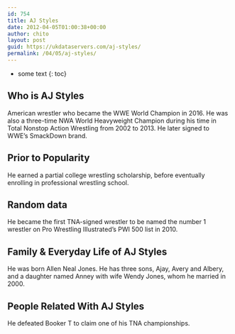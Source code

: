 ```yaml
---
id: 754
title: AJ Styles
date: 2012-04-05T01:00:38+00:00
author: chito
layout: post
guid: https://ukdataservers.com/aj-styles/
permalink: /04/05/aj-styles/
---
```


* some text
{: toc}


## Who is  AJ Styles
                  
                  
                  
American wrestler who became the WWE World Champion in 2016. He was also a three-time NWA World Heavyweight Champion during his time in Total Nonstop Action Wrestling from 2002 to 2013. He later signed to WWE&#8217;s SmackDown brand.
                  
                
                
                
## Prior to Popularity 
                  
                  
                  
He earned a partial college wrestling scholarship, before eventually enrolling in professional wrestling school.
                  
                
                
                
## Random data 
                  
                  
                  
He became the first TNA-signed wrestler to be named the number 1 wrestler on Pro Wrestling Illustrated&#8217;s PWI 500 list in 2010.
                  
                
                
                
## Family & Everyday Life of AJ Styles
                  
                  
                  
He was born Allen Neal Jones. He has three sons, Ajay, Avery and Albery, and a daughter named Anney with wife Wendy Jones, whom he married in 2000.
                  
                
                
                
## People Related With  AJ Styles
                  
                  
                  
He defeated Booker T to claim one of his TNA championships.
                  
                
              
            
          
          
          
    
    
  
